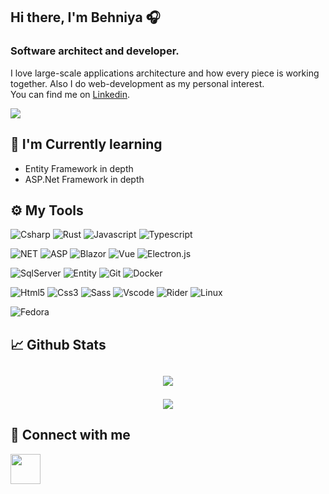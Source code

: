 <div> 
    <h2 style="">Hi there, I'm Behniya 🎧</h2>
    <h3> Software architect and developer. </h3>
    <p align="left">
        I love large-scale applications architecture and how every piece is working together.
        Also I do web-development as my personal interest.
        <br/>
        You can find me on <a href="https://www.linkedin.com/in/behniya-azad-b75996201/">Linkedin</a>.
    </p>
    <img src="https://visitor-badge.glitch.me/badge?page_id=b3hniya.b3hniya">
</div>

<h2> 🌱 I'm Currently learning</h2>

<ul>
    <li>Entity Framework in depth</li>
    <li>ASP.Net Framework in depth</li>
</ul>

<h2> ⚙️ My Tools </h2>

![Csharp](https://img.shields.io/badge/Csharp-Language-informational?style=flat-square&logo=csharp&color=blueviolet)
![Rust](https://img.shields.io/badge/Rust-Language-informational?style=flat-square&logo=rust&color=important)
![Javascript](https://img.shields.io/badge/Javascript-Language-informational?style=flat-square&logo=javascript&color=ffd300)
![Typescript](https://img.shields.io/badge/Typescript-Language-informational?style=flat-square&logo=typescript&color=004c7a)

![NET](https://img.shields.io/badge/.NET-Framework-informational?style=flat-square&logo=dotnet&color=blueviolet)
![ASP](https://img.shields.io/badge/Asp.Net-Framework-informational?style=flat-square&logo=aspdotnet&color=blueviolet)
![Blazor](https://img.shields.io/badge/Blazor-Framework-informational?style=flat-square&logo=blazor&color=blueviolet)
![Vue](https://img.shields.io/badge/Vue.js-Framework-informational?style=flat-square&logo=vuedotjs&color=0A995B)
![Electron.js](https://img.shields.io/badge/Electron.js-Framework-informational?style=flat-square&logo=electron&color=004c7a&logoColor=0098ed)

![SqlServer](https://img.shields.io/badge/SQLServer-Database-informational?style=flat-square&logo=microsoft-sql-server&color=blueviolet)
![Entity](https://img.shields.io/badge/Entity-Framework-informational?style=flat-square&logo=entitycore&color=blueviolet)
![Git](https://img.shields.io/badge/Git-VCS-informational?style=flat-square&logo=git&color=ff6f00)
![Docker](https://img.shields.io/badge/Docker-Containers-informational?style=flat-square&logo=docker&color=00b2ff)

![Html5](https://img.shields.io/badge/Html5-informational?style=flat-square&logo=html5&color=444)
![Css3](https://img.shields.io/badge/CSS3-informational?style=flat-square&logo=css3&color=444&logoColor=00a7ff)
![Sass](https://img.shields.io/badge/Sass-informational?style=flat-square&logo=sass&color=444)
![Vscode](https://img.shields.io/badge/Vscode-informational?style=flat-square&logo=visual-studio-code&color=444&logoColor=0097e7)
![Rider](https://img.shields.io/badge/Rider-informational?style=flat-square&logo=rider&color=444&logoColor=ccdbfd)
![Linux](https://img.shields.io/badge/Linux-informational?style=flat-square&logo=linux&color=444)

![Fedora](https://img.shields.io/badge/Fedora-OS-informational?style=flat-square&logo=fedora&color=dee2e6)

<h2> 📈 Github Stats<h2>

<p align="center">
    <a href="https://github.com/b3hniya">
        <img src="https://github-readme-stats.vercel.app/api?username=b3hniya&show_icons=true&bg_color=20,009A5B,444&title_color=f1f1f1&text_color=f0f0f0&icon_color=404040">
    </a>
</p>

<div align="center">
        <img src="https://github-readme-stats.vercel.app/api/top-langs/?username=b3hniya&show_icons=true&bg_color=20,009A5B,444&title_color=f1f1f1&text_color=f0f0f0&icon_color=404040&card_width=500" >
</div>

<h2> 🤝 Connect with me</h2>
<a href="https://www.linkedin.com/in/behniya-azad-b75996201/">
<img src="https://raw.githubusercontent.com/yushi1007/yushi1007/main/images/linkedin.svg" width="48px">
</a>

